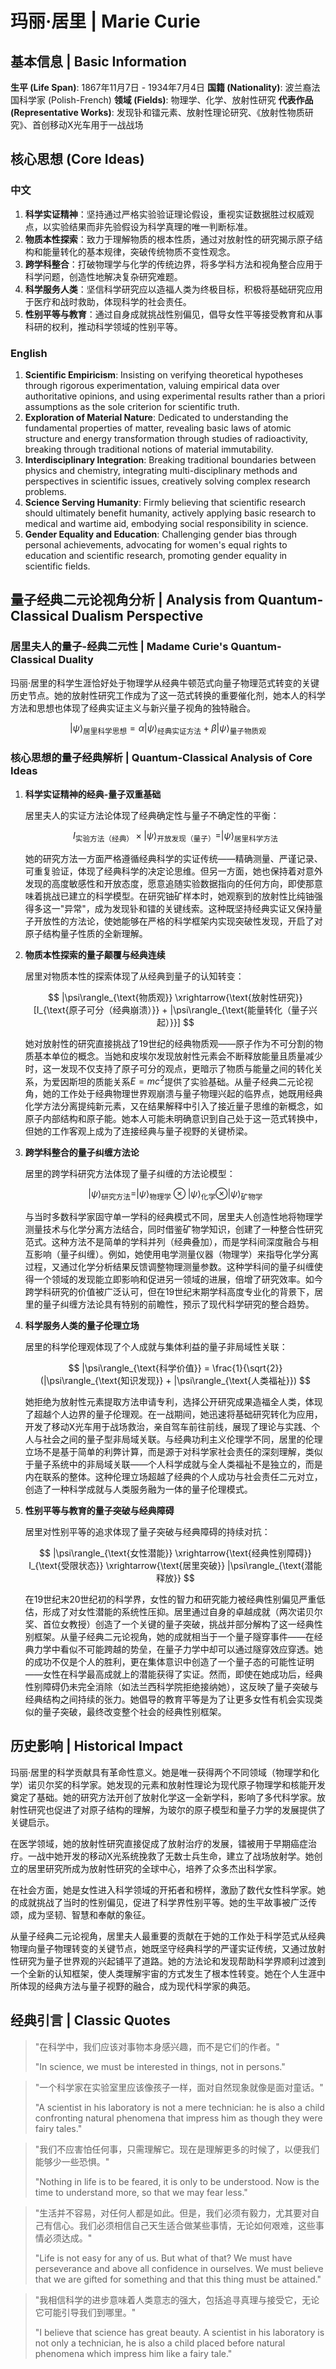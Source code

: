 # 玛丽·居里 | Marie Curie

## 基本信息 | Basic Information

**生平 (Life Span)**: 1867年11月7日 - 1934年7月4日
**国籍 (Nationality)**: 波兰裔法国科学家 (Polish-French)
**领域 (Fields)**: 物理学、化学、放射性研究
**代表作品 (Representative Works)**: 发现钋和镭元素、放射性理论研究、《放射性物质研究》、首创移动X光车用于一战战场

## 核心思想 (Core Ideas)

### 中文
1. **科学实证精神**：坚持通过严格实验验证理论假设，重视实证数据胜过权威观点，以实验结果而非先验假设为科学真理的唯一判断标准。
2. **物质本性探索**：致力于理解物质的根本性质，通过对放射性的研究揭示原子结构和能量转化的基本规律，突破传统物质不变性观念。
3. **跨学科整合**：打破物理学与化学的传统边界，将多学科方法和视角整合应用于科学问题，创造性地解决复杂研究难题。
4. **科学服务人类**：坚信科学研究应以造福人类为终极目标，积极将基础研究应用于医疗和战时救助，体现科学的社会责任。
5. **性别平等与教育**：通过自身成就挑战性别偏见，倡导女性平等接受教育和从事科研的权利，推动科学领域的性别平等。

### English
1. **Scientific Empiricism**: Insisting on verifying theoretical hypotheses through rigorous experimentation, valuing empirical data over authoritative opinions, and using experimental results rather than a priori assumptions as the sole criterion for scientific truth.
2. **Exploration of Material Nature**: Dedicated to understanding the fundamental properties of matter, revealing basic laws of atomic structure and energy transformation through studies of radioactivity, breaking through traditional notions of material immutability.
3. **Interdisciplinary Integration**: Breaking traditional boundaries between physics and chemistry, integrating multi-disciplinary methods and perspectives in scientific issues, creatively solving complex research problems.
4. **Science Serving Humanity**: Firmly believing that scientific research should ultimately benefit humanity, actively applying basic research to medical and wartime aid, embodying social responsibility in science.
5. **Gender Equality and Education**: Challenging gender bias through personal achievements, advocating for women's equal rights to education and scientific research, promoting gender equality in scientific fields.

## 量子经典二元论视角分析 | Analysis from Quantum-Classical Dualism Perspective

### 居里夫人的量子-经典二元性 | Madame Curie's Quantum-Classical Duality

玛丽·居里的科学生涯恰好处于物理学从经典牛顿范式向量子物理范式转变的关键历史节点。她的放射性研究工作成为了这一范式转换的重要催化剂，她本人的科学方法和思想也体现了经典实证主义与新兴量子视角的独特融合。

$$
|\psi\rangle_{\text{居里科学思想}} = \alpha|\psi\rangle_{\text{经典实证方法}} + \beta|\psi\rangle_{\text{量子物质观}}
$$

### 核心思想的量子经典解析 | Quantum-Classical Analysis of Core Ideas

1. **科学实证精神的经典-量子双重基础**

   居里夫人的实证方法论体现了经典确定性与量子不确定性的平衡：

   $$
   I_{\text{实验方法（经典）}} \times |\psi\rangle_{\text{开放发现（量子）}} = |\psi\rangle_{\text{居里科学方法}}
   $$

   她的研究方法一方面严格遵循经典科学的实证传统——精确测量、严谨记录、可重复验证，体现了经典科学的决定论思维。但另一方面，她也保持着对意外发现的高度敏感性和开放态度，愿意追随实验数据指向的任何方向，即使那意味着挑战已建立的科学模型。在研究铀矿样本时，她观察到的放射性比纯铀强得多这一"异常"，成为发现钋和镭的关键线索。这种既坚持经典实证又保持量子开放性的方法论，使她能够在严格的科学框架内实现突破性发现，开启了对原子结构量子性质的全新理解。

2. **物质本性探索的量子颠覆与经典连续**

   居里对物质本性的探索体现了从经典到量子的认知转变：

   $$
   |\psi\rangle_{\text{物质观}} \xrightarrow{\text{放射性研究}} [I_{\text{原子可分（经典崩溃）}} + |\psi\rangle_{\text{能量转化（量子兴起）}}]
   $$

   她对放射性的研究直接挑战了19世纪的经典物质观——原子作为不可分割的物质基本单位的概念。当她和皮埃尔发现放射性元素会不断释放能量且质量减少时，这一发现不仅支持了原子可分的观点，更暗示了物质与能量之间的转化关系，为爱因斯坦的质能关系$`E=mc^2`$提供了实验基础。从量子经典二元论视角，她的工作处于经典物理世界观崩溃与量子物理兴起的临界点，她既用经典化学方法分离提纯新元素，又在结果解释中引入了接近量子思维的新概念，如原子内部结构和原子能。她本人可能未明确意识到自己处于这一范式转换中，但她的工作客观上成为了连接经典与量子视野的关键桥梁。

3. **跨学科整合的量子纠缠方法论**

   居里的跨学科研究方法体现了量子纠缠的方法论模型：

   $$
   |\psi\rangle_{\text{研究方法}} = |\psi\rangle_{\text{物理学}} \otimes |\psi\rangle_{\text{化学}} \otimes |\psi\rangle_{\text{矿物学}}
   $$

   与当时多数科学家固守单一学科的经典模式不同，居里夫人创造性地将物理学测量技术与化学分离方法结合，同时借鉴矿物学知识，创建了一种整合性研究范式。这种方法不是简单的学科并列（经典叠加），而是学科间深度融合与相互影响（量子纠缠）。例如，她使用电学测量仪器（物理学）来指导化学分离过程，又通过化学分析结果反馈调整物理测量参数。这种学科间的量子纠缠使得一个领域的发现能立即影响和促进另一领域的进展，倍增了研究效率。如今跨学科研究的价值被广泛认可，但在19世纪末期学科高度专业化的背景下，居里的量子纠缠方法论具有特别的前瞻性，预示了现代科学研究的整合趋势。

4. **科学服务人类的量子伦理立场**

   居里的科学伦理观体现了个人成就与集体利益的量子非局域性关联：

   $$
   |\psi\rangle_{\text{科学价值}} = \frac{1}{\sqrt{2}}(|\psi\rangle_{\text{知识发现}} + |\psi\rangle_{\text{人类福祉}})
   $$

   她拒绝为放射性元素提取方法申请专利，选择公开研究成果造福全人类，体现了超越个人边界的量子伦理观。在一战期间，她迅速将基础研究转化为应用，开发了移动X光车用于战场救治，亲自驾车前往前线，展现了理论与实践、个人与社会之间的量子型非局域关联。与经典功利主义伦理学不同，居里的伦理立场不是基于简单的利弊计算，而是源于对科学家社会责任的深刻理解，类似于量子系统中的非局域关联——个人科学成就与全人类福祉不是独立的，而是内在联系的整体。这种伦理立场超越了经典的个人成功与社会责任二元对立，创造了一种科学成就与人类服务融为一体的量子伦理模式。

5. **性别平等与教育的量子突破与经典障碍**

   居里对性别平等的追求体现了量子突破与经典障碍的持续对抗：

   $$
   |\psi\rangle_{\text{女性潜能}} \xrightarrow{\text{经典性别障碍}} I_{\text{受限状态}} \xrightarrow{\text{居里突破}} |\psi\rangle_{\text{潜能释放}}
   $$

   在19世纪末20世纪初的科学界，女性的智力和研究能力被经典性别偏见严重低估，形成了对女性潜能的系统性压抑。居里通过自身的卓越成就（两次诺贝尔奖、首位女教授）创造了一个关键的量子突破，挑战并部分解构了这一经典性别框架。从量子经典二元论视角，她的成就相当于一个量子隧穿事件——在经典力学中看似不可能跨越的势垒，在量子力学中却可以通过隧穿效应穿透。她的成功不仅是个人的胜利，更在集体意识中创造了一个量子态的可能性证明——女性在科学最高成就上的潜能获得了实证。然而，即使在她成功后，经典性别障碍仍未完全消除（如法兰西科学院拒绝接纳她），这反映了量子突破与经典结构之间持续的张力。她倡导的教育平等是为了让更多女性有机会实现类似的量子突破，最终改变整个社会的经典性别框架。

## 历史影响 | Historical Impact

玛丽·居里的科学贡献具有革命性意义。她是唯一获得两个不同领域（物理学和化学）诺贝尔奖的科学家。她发现的元素和放射性理论为现代原子物理学和核能开发奠定了基础。她的研究方法开创了放射化学这一全新学科，影响了多代科学家。放射性研究也促进了对原子结构的理解，为玻尔的原子模型和量子力学的发展提供了关键启示。

在医学领域，她的放射性研究直接促成了放射治疗的发展，镭被用于早期癌症治疗。一战中她开发的移动X光系统挽救了无数士兵生命，建立了战场放射学。她创立的居里研究所成为放射性研究的全球中心，培养了众多杰出科学家。

在社会方面，她是女性进入科学领域的开拓者和榜样，激励了数代女性科学家。她的成就挑战了当时的性别偏见，促进了科学界性别平等。她的生平故事被广泛传颂，成为坚韧、智慧和奉献的象征。

从量子经典二元论视角，居里夫人最重要的贡献在于她的工作处于科学范式从经典物理向量子物理转变的关键节点，她既坚守经典科学的严谨实证传统，又通过放射性研究为量子世界观的兴起铺平了道路。她的方法论和发现帮助科学界顺利过渡到一个全新的认知框架，使人类理解宇宙的方式发生了根本性转变。她在个人生涯中所体现的经典方法与量子视野的融合，成为现代科学家的典范。

## 经典引言 | Classic Quotes

> "在科学中，我们应该对事物本身感兴趣，而不是它们的作者。"
>
> "In science, we must be interested in things, not in persons."

> "一个科学家在实验室里应该像孩子一样，面对自然现象就像是面对童话。"
>
> "A scientist in his laboratory is not a mere technician: he is also a child confronting natural phenomena that impress him as though they were fairy tales."

> "我们不应害怕任何事，只需理解它。现在是理解更多的时候了，以便我们能够少一些恐惧。"
>
> "Nothing in life is to be feared, it is only to be understood. Now is the time to understand more, so that we may fear less."

> "生活并不容易，对任何人都是如此。但是，我们必须有毅力，尤其要对自己有信心。我们必须相信自己天生适合做某些事情，无论如何艰难，这些事情必须达成。"
>
> "Life is not easy for any of us. But what of that? We must have perseverance and above all confidence in ourselves. We must believe that we are gifted for something and that this thing must be attained."

> "我相信科学的进步意味着人类意志的强大，包括追寻真理与接受它，无论它可能引导我们到哪里。"
>
> "I believe that science has great beauty. A scientist in his laboratory is not only a technician, he is also a child placed before natural phenomena which impress him like a fairy tale."